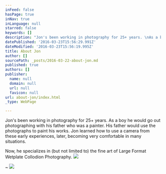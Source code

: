 ```yaml
---
inFeed: false
hasPage: true
inNav: true
inLanguage: null
starred: false
keywords: []
description: "Jon's been working in photography for 25+ years. \nAs a boy he would go out photographing with his father who was a painter. His father would use the photographs to paint his works. Jon learned how to use a camera from these early experiences, later, becoming very comfortable in many situations.\_"
datePublished: '2016-03-23T15:56:29.991Z'
dateModified: '2016-03-23T15:56:19.995Z'
title: About Jon
author: []
sourcePath: _posts/2016-03-22-about-jon.md
published: true
authors: []
publisher:
  name: null
  domain: null
  url: null
  favicon: null
url: about-jon/index.html
_type: WebPage

---
```

Jon's been working in photography for 25+ years. 
As a boy he would go out photographing with his father who was a painter. His father would use the photographs to paint his works. Jon learned how to use a camera from these early experiences, later, becoming very comfortable in many situations. 

Now, he specializes in (but not limited to) the fine art of Large Format Wetplate Collodion Photography.
![](https://the-grid-user-content.s3-us-west-2.amazonaws.com/279a60d6-9548-42f0-a836-e39acbfd5e7c.jpg)

~ ![](https://the-grid-user-content.s3-us-west-2.amazonaws.com/0d5a551a-aeee-4c0c-ae1c-6d08d356a383.jpg)
